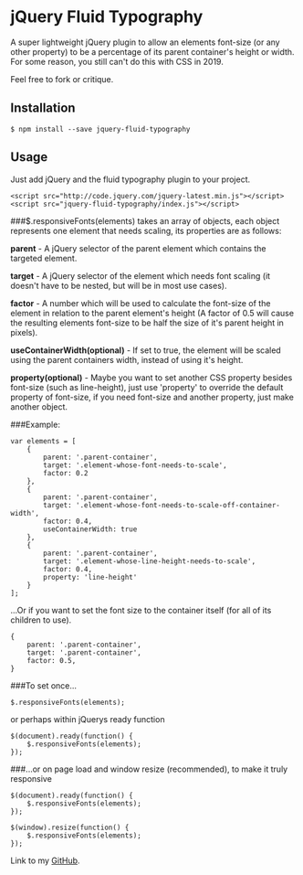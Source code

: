 # jQuery Fluid Typography

A super lightweight jQuery plugin to allow an elements font-size (or any other property) to be a percentage of its parent container's height or width. For some reason, you still can't do this with CSS in 2019.

Feel free to fork or critique.

## Installation

```
$ npm install --save jquery-fluid-typography
```

## Usage

Just add jQuery and the fluid typography plugin to your project.

```
<script src="http://code.jquery.com/jquery-latest.min.js"></script>
<script src="jquery-fluid-typography/index.js"></script>
```

###$.responsiveFonts(elements) takes an array of objects, each object represents one element that needs scaling, its properties are as follows:

**parent** - A jQuery selector of the parent element which contains the targeted element.

**target** - A jQuery selector of the element which needs font scaling (it doesn't have to be nested, but will be in most use cases).

**factor** - A number which will be used to calculate the font-size of the element in relation to the parent element's height (A factor of 0.5 will cause the resulting elements font-size to be half the size of it's parent height in pixels).

**useContainerWidth(optional)** - If set to true, the element will be scaled using the parent containers width, instead of using it's height.

**property(optional)** - Maybe you want to set another CSS property besides font-size (such as line-height), just use 'property' to override the default property of font-size, if you need font-size and another property, just make another object.

###Example:
```
var elements = [
    {
        parent: '.parent-container',
        target: '.element-whose-font-needs-to-scale',
        factor: 0.2
    },
    {
        parent: '.parent-container',
        target: '.element-whose-font-needs-to-scale-off-container-width',
        factor: 0.4,
        useContainerWidth: true
    },
    {
        parent: '.parent-container',
        target: '.element-whose-line-height-needs-to-scale',
        factor: 0.4,
        property: 'line-height'
    }
];
```
...Or if you want to set the font size to the container itself (for all of its children to use).
```
{
    parent: '.parent-container',
    target: '.parent-container',
    factor: 0.5,
}
```
###To set once...
```
$.responsiveFonts(elements);
```
or perhaps within jQuerys ready function
```
$(document).ready(function() {
    $.responsiveFonts(elements);
});
```
###...or on page load and window resize (recommended), to make it truly responsive
```
$(document).ready(function() {
    $.responsiveFonts(elements);
});

$(window).resize(function() {
    $.responsiveFonts(elements);
});
```

Link to my [GitHub](https://github.com/MichaelSpencer1995/jquery-fluid-typography).